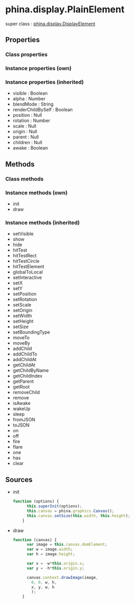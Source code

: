# phina.display.PlainElement

super class : [phina.display.DisplayElement](phina.display.DisplayElement.md)

## Properties

### Class properties


### Instance properties (own)


### Instance properties (inherited)

* visible : Boolean
* alpha : Number
* blendMode : String
* renderChildBySelf : Boolean
* position : Null
* rotation : Number
* scale : Null
* origin : Null
* parent : Null
* children : Null
* awake : Boolean

## Methods

### Class methods


### Instance methods (own)

* init
* draw

### Instance methods (inherited)

* setVisible
* show
* hide
* hitTest
* hitTestRect
* hitTestCircle
* hitTestElement
* globalToLocal
* setInteractive
* setX
* setY
* setPosition
* setRotation
* setScale
* setOrigin
* setWidth
* setHeight
* setSize
* setBoundingType
* moveTo
* moveBy
* addChild
* addChildTo
* addChildAt
* getChildAt
* getChildByName
* getChildIndex
* getParent
* getRoot
* removeChild
* remove
* isAwake
* wakeUp
* sleep
* fromJSON
* toJSON
* on
* off
* fire
* flare
* one
* has
* clear

## Sources

* init
  ```javascript
  function (options) {
        this.superInit(options);
        this.canvas = phina.graphics.Canvas();
        this.canvas.setSize(this.width, this.height);
      }
  ```
* draw
  ```javascript
  function (canvas) {
        var image = this.canvas.domElement;
        var w = image.width;
        var h = image.height;
  
        var x = -w*this.origin.x;
        var y = -h*this.origin.y;
  
        canvas.context.drawImage(image,
          0, 0, w, h,
          x, y, w, h
          );
      }
  ```

